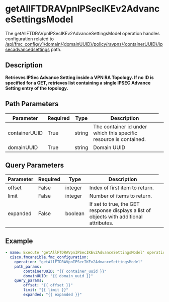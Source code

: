 # getAllFTDRAVpnIPSecIKEv2AdvanceSettingsModel

The getAllFTDRAVpnIPSecIKEv2AdvanceSettingsModel operation handles configuration related to [/api/fmc_config/v1/domain/{domainUUID}/policy/ravpns/{containerUUID}/ipsecadvancedsettings](/paths//api/fmc_config/v1/domain/{domain_uuid}/policy/ravpns/{container_uuid}/ipsecadvancedsettings.md) path.&nbsp;
## Description
**Retrieves IPSec Advance Setting inside a VPN RA Topology. If no ID is specified for a GET, retrieves list containing a single IPSEC Advance Setting entry of the topology.**

## Path Parameters
| Parameter | Required | Type | Description |
| --------- | -------- | ---- | ----------- |
| containerUUID | True | string <td colspan=3> The container id under which this specific resource is contained. |
| domainUUID | True | string <td colspan=3> Domain UUID |

## Query Parameters
| Parameter | Required | Type | Description |
| --------- | -------- | ---- | ----------- |
| offset | False | integer <td colspan=3> Index of first item to return. |
| limit | False | integer <td colspan=3> Number of items to return. |
| expanded | False | boolean <td colspan=3> If set to true, the GET response displays a list of objects with additional attributes. |

## Example
```yaml
- name: Execute 'getAllFTDRAVpnIPSecIKEv2AdvanceSettingsModel' operation
  cisco.fmcansible.fmc_configuration:
    operation: "getAllFTDRAVpnIPSecIKEv2AdvanceSettingsModel"
    path_params:
        containerUUID: "{{ container_uuid }}"
        domainUUID: "{{ domain_uuid }}"
    query_params:
        offset: "{{ offset }}"
        limit: "{{ limit }}"
        expanded: "{{ expanded }}"

```